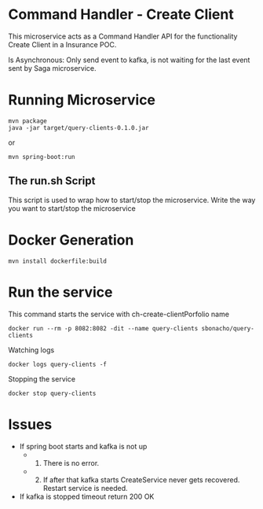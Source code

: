 # Command Handler - Create Client

This microservice acts as a Command Handler API for the functionality Create Client in a Insurance POC.

Is Asynchronous: Only send event to kafka, is not waiting for the last event sent by Saga microservice.

# Running Microservice

```
mvn package
java -jar target/query-clients-0.1.0.jar
```

or

```
mvn spring-boot:run
```

## The run.sh Script

This script is used to wrap how to start/stop the microservice. Write the way you want to start/stop the microservice

# Docker Generation

```
mvn install dockerfile:build
```

# Run the service

This command starts the service with ch-create-clientPorfolio name

```
docker run --rm -p 8082:8082 -dit --name query-clients sbonacho/query-clients
```

Watching logs

```
docker logs query-clients -f
```

Stopping the service

```
docker stop query-clients
```

# Issues

- If spring boot starts and kafka is not up
    - 1. There is no error.
    - 2. If after that kafka starts CreateService never gets recovered. Restart service is needed.
- If kafka is stopped timeout return 200 OK
